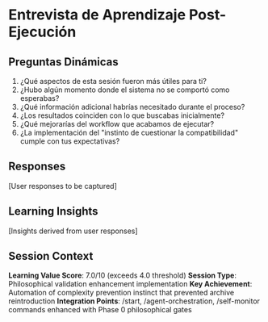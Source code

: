 # Entrevista de Aprendizaje Post-Ejecución

## Preguntas Dinámicas
1. ¿Qué aspectos de esta sesión fueron más útiles para ti?
2. ¿Hubo algún momento donde el sistema no se comportó como esperabas?
3. ¿Qué información adicional habrías necesitado durante el proceso?
4. ¿Los resultados coinciden con lo que buscabas inicialmente?
5. ¿Qué mejorarías del workflow que acabamos de ejecutar?
6. ¿La implementación del "instinto de cuestionar la compatibilidad" cumple con tus expectativas?

## Responses
[User responses to be captured]

## Learning Insights
[Insights derived from user responses]

## Session Context
**Learning Value Score**: 7.0/10 (exceeds 4.0 threshold)
**Session Type**: Philosophical validation enhancement implementation
**Key Achievement**: Automation of complexity prevention instinct that prevented archive reintroduction
**Integration Points**: /start, /agent-orchestration, /self-monitor commands enhanced with Phase 0 philosophical gates